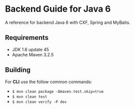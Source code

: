 # Backend Guide for Java 6

A reference for backend Java 6 with CXF, Spring and MyBatis.

## Requirements

- JDK 1.6 update 45
- Apache Maven 3.2.5

## Building

For **CLI** use the follow common commands:

- `$ mvn clean package -Dmaven.test.skip=true`
- `$ mvn clean test`
- `$ mvn clean verify -P dev`
